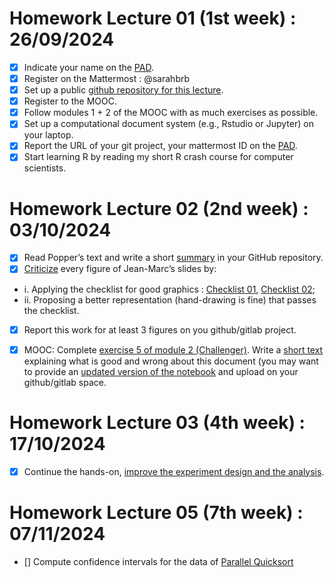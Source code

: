 # Homework Lecture 01 (1st week) : 26/09/2024

- [x] Indicate your name on the [PAD](https://codimd.math.cnrs.fr/s/GYhTSQxFu#Welcome-to-the-SMPE-2024-2025-pad).
- [x] Register on the Mattermost : @sarahbrb
- [x] Set up a public [github repository for this lecture](https://github.com/sarahbrb/SMPE_M2-MoSIG_ENSIMAG_DSAI).
- [x] Register to the MOOC.
- [x] Follow modules 1 + 2 of the MOOC with as much exercises as possible.
- [x] Set up a computational document system (e.g., Rstudio or Jupyter) on your laptop.
- [x] Report the URL of your git project, your mattermost ID on the [PAD](https://codimd.math.cnrs.fr/s/GYhTSQxFu#Welcome-to-the-SMPE-2024-2025-pad).
- [x] Start learning R by reading my short R crash course for computer scientists.

# Homework Lecture 02 (2nd week) : 03/10/2024

- [x] Read Popper’s text and write a short [summary](https://github.com/sarahbrb/SMPE_M2-MoSIG_ENSIMAG_DSAI/blob/main/Homework%2002%20/Summary_of_Karl_Popper's_Conjectures_and_Refutations.md) in your GitHub repository.
- [x] [Criticize](https://github.com/sarahbrb/SMPE_M2-MoSIG_ENSIMAG_DSAI/blob/main/Homework%2002%20/Critique_of_Figures.md) every figure of Jean-Marc’s slides by:
 * i. Applying the checklist for good graphics : [Checklist 01](https://github.com/alegrand/SMPE/blob/master/sessions/2021_10_Grenoble/02_Check-list-good-graphics-tableau-en.pdf), [Checklist 02](https://github.com/alegrand/SMPE/blob/master/sessions/2021_10_Grenoble/02_Check-list-good-graphics-en.pdf);
 * ii. Proposing a better representation (hand-drawing is fine) that passes the checklist.
- [x] Report this work for at least 3 figures on you github/gitlab project.
- [x] MOOC: Complete [exercise 5 of module 2 (Challenger)](https://lms.fun-mooc.fr/courses/course-v1:inria+41016+self-paced/courseware/66bc811404b8481da5f794de54681c5e/8b8b358fa16b47b2ab2b156ebdd1dc05/). Write a [short text](https://github.com/sarahbrb/SMPE_M2-MoSIG_ENSIMAG_DSAI/blob/main/Homework%2002%20/Exercise5_(Challenger).md) explaining what is good and wrong about this document (you may want to provide an [updated version of the notebook](https://github.com/sarahbrb/SMPE_M2-MoSIG_ENSIMAG_DSAI/blob/main/Homework%2002%20/exo5(Improved%20version).ipynb) and upload on your github/gitlab space.


 # Homework Lecture 03 (4th week) : 17/10/2024
- [x] Continue the hands-on, [improve the experiment design and the analysis](https://github.com/sarahbrb/SMPE_M2-MoSIG_ENSIMAG_DSAI/blob/main/Homework%2003%20/Laboratory_Notebook.md).

# Homework Lecture 05 (7th week) : 07/11/2024
- [] Compute confidence intervals for the data of [Parallel Quicksort](https://github.com/alegrand/M2R-ParallelQuicksort)
 
